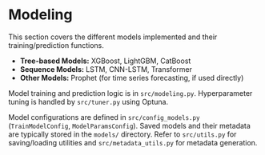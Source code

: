 # Modeling

This section covers the different models implemented and their training/prediction functions.

- **Tree-based Models:** XGBoost, LightGBM, CatBoost
- **Sequence Models:** LSTM, CNN-LSTM, Transformer
- **Other Models:** Prophet (for time series forecasting, if used directly)

Model training and prediction logic is in `src/modeling.py`.
Hyperparameter tuning is handled by `src/tuner.py` using Optuna.

Model configurations are defined in `src/config_models.py` (`TrainModelConfig`, `ModelParamsConfig`).
Saved models and their metadata are typically stored in the `models/` directory. Refer to `src/utils.py` for saving/loading utilities and `src/metadata_utils.py` for metadata generation.
